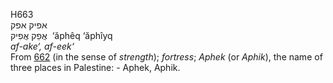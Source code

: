 H663  
אפיק אפק  
אֲפֵק אֲפִיק ‎ ‘ăphêq ‘ăphı̂yq  
*af-ake‘,* *af-eek‘*  
From [662](h0662) (in the sense of *strength*); *fortress*; *Aphek* (or
*Aphik*), the name of three places in Palestine: - Aphek, Aphik.  
